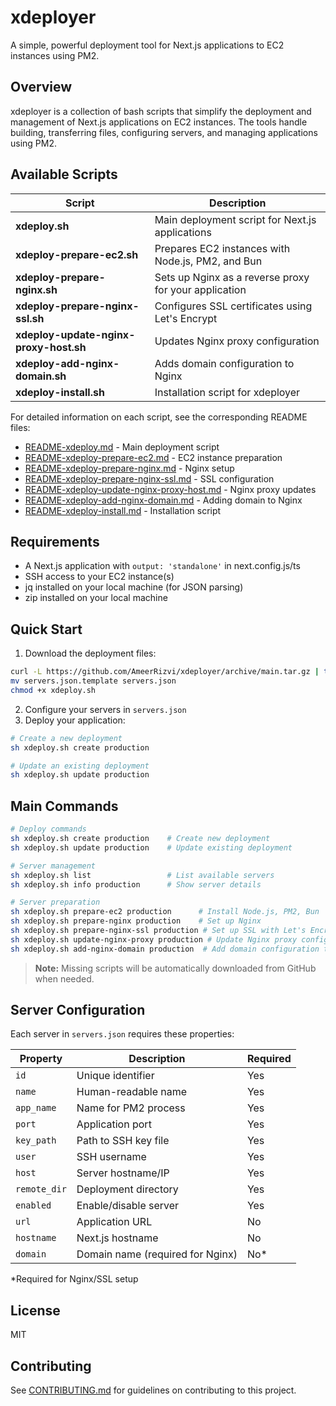 # xdeployer

A simple, powerful deployment tool for Next.js applications to EC2 instances using PM2.

## Overview

xdeployer is a collection of bash scripts that simplify the deployment and management of Next.js applications on EC2 instances. The tools handle building, transferring files, configuring servers, and managing applications using PM2.

## Available Scripts

| Script                                 | Description                                           |
| -------------------------------------- | ----------------------------------------------------- |
| **xdeploy.sh**                         | Main deployment script for Next.js applications       |
| **xdeploy-prepare-ec2.sh**             | Prepares EC2 instances with Node.js, PM2, and Bun     |
| **xdeploy-prepare-nginx.sh**           | Sets up Nginx as a reverse proxy for your application |
| **xdeploy-prepare-nginx-ssl.sh**       | Configures SSL certificates using Let's Encrypt       |
| **xdeploy-update-nginx-proxy-host.sh** | Updates Nginx proxy configuration                     |
| **xdeploy-add-nginx-domain.sh**        | Adds domain configuration to Nginx                    |
| **xdeploy-install.sh**                 | Installation script for xdeployer                     |

For detailed information on each script, see the corresponding README files:

- [README-xdeploy.md](README-xdeploy.md) - Main deployment script
- [README-xdeploy-prepare-ec2.md](README-xdeploy-prepare-ec2.md) - EC2 instance preparation
- [README-xdeploy-prepare-nginx.md](README-xdeploy-prepare-nginx.md) - Nginx setup
- [README-xdeploy-prepare-nginx-ssl.md](README-xdeploy-prepare-nginx-ssl.md) - SSL configuration
- [README-xdeploy-update-nginx-proxy-host.md](README-xdeploy-update-nginx-proxy-host.md) - Nginx proxy updates
- [README-xdeploy-add-nginx-domain.md](README-xdeploy-add-nginx-domain.md) - Adding domain to Nginx
- [README-xdeploy-install.md](README-xdeploy-install.md) - Installation script

## Requirements

- A Next.js application with `output: 'standalone'` in next.config.js/ts
- SSH access to your EC2 instance(s)
- jq installed on your local machine (for JSON parsing)
- zip installed on your local machine

## Quick Start

1. Download the deployment files:

```bash
curl -L https://github.com/AmeerRizvi/xdeployer/archive/main.tar.gz | tar xz --strip=1 xdeployer-main/xdeploy.sh xdeployer-main/servers.json.template
mv servers.json.template servers.json
chmod +x xdeploy.sh
```

2. Configure your servers in `servers.json`
3. Deploy your application:

```bash
# Create a new deployment
sh xdeploy.sh create production

# Update an existing deployment
sh xdeploy.sh update production
```

## Main Commands

```bash
# Deploy commands
sh xdeploy.sh create production    # Create new deployment
sh xdeploy.sh update production    # Update existing deployment

# Server management
sh xdeploy.sh list                 # List available servers
sh xdeploy.sh info production      # Show server details

# Server preparation
sh xdeploy.sh prepare-ec2 production      # Install Node.js, PM2, Bun
sh xdeploy.sh prepare-nginx production    # Set up Nginx
sh xdeploy.sh prepare-nginx-ssl production # Set up SSL with Let's Encrypt
sh xdeploy.sh update-nginx-proxy production # Update Nginx proxy configuration
sh xdeploy.sh add-nginx-domain production  # Add domain configuration to Nginx
```

> **Note:** Missing scripts will be automatically downloaded from GitHub when needed.

## Server Configuration

Each server in `servers.json` requires these properties:

| Property     | Description                      | Required |
| ------------ | -------------------------------- | -------- |
| `id`         | Unique identifier                | Yes      |
| `name`       | Human-readable name              | Yes      |
| `app_name`   | Name for PM2 process             | Yes      |
| `port`       | Application port                 | Yes      |
| `key_path`   | Path to SSH key file             | Yes      |
| `user`       | SSH username                     | Yes      |
| `host`       | Server hostname/IP               | Yes      |
| `remote_dir` | Deployment directory             | Yes      |
| `enabled`    | Enable/disable server            | Yes      |
| `url`        | Application URL                  | No       |
| `hostname`   | Next.js hostname                 | No       |
| `domain`     | Domain name (required for Nginx) | No\*     |

\*Required for Nginx/SSL setup

## License

MIT

## Contributing

See [CONTRIBUTING.md](CONTRIBUTING.md) for guidelines on contributing to this project.
